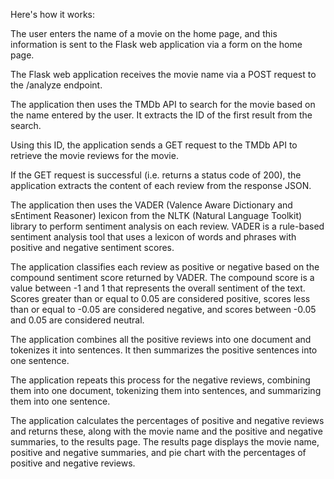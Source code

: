 Here's how it works:

The user enters the name of a movie on the home page, and this information is sent to the Flask web application via a form on the home page.

The Flask web application receives the movie name via a POST request to the /analyze endpoint.

The application then uses the TMDb API to search for the movie based on the name entered by the user. It extracts the ID of the first result from the search.

Using this ID, the application sends a GET request to the TMDb API to retrieve the movie reviews for the movie.

If the GET request is successful (i.e. returns a status code of 200), the application extracts the content of each review from the response JSON.

The application then uses the VADER (Valence Aware Dictionary and sEntiment Reasoner) lexicon from the NLTK (Natural Language Toolkit) library to perform sentiment analysis on each review. VADER is a rule-based sentiment analysis tool that uses a lexicon of words and phrases with positive and negative sentiment scores.

The application classifies each review as positive or negative based on the compound sentiment score returned by VADER. The compound score is a value between -1 and 1 that represents the overall sentiment of the text. Scores greater than or equal to 0.05 are considered positive, scores less than or equal to -0.05 are considered negative, and scores between -0.05 and 0.05 are considered neutral.

The application combines all the positive reviews into one document and tokenizes it into sentences. It then summarizes the positive sentences into one sentence.

The application repeats this process for the negative reviews, combining them into one document, tokenizing them into sentences, and summarizing them into one sentence.

The application calculates the percentages of positive and negative reviews and returns these, along with the movie name and the positive and negative summaries, to the results page. The results page displays the movie name, positive and negative summaries, and pie chart with the percentages of positive and negative reviews.
